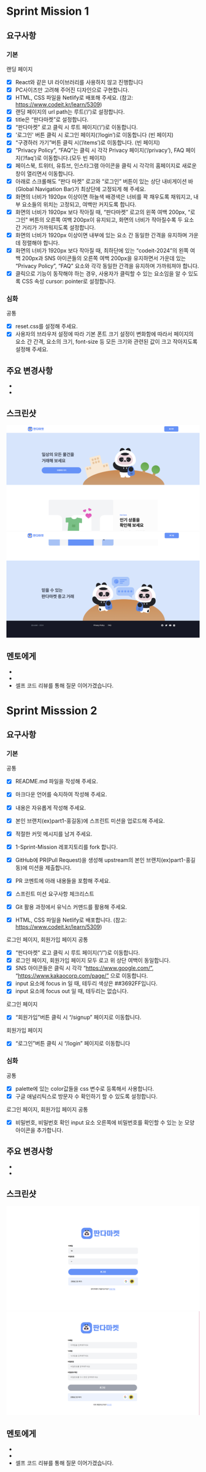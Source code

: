 # Sprint Mission 1

## 요구사항

### 기본

랜딩 페이지
-[x]  React와 같은 UI 라이브러리를 사용하지 않고 진행합니다
-[x]  PC사이즈만 고려해 주어진 디자인으로 구현합니다.
-[x]  HTML, CSS 파일을 Netlify로 배포해 주세요. (참고: https://www.codeit.kr/learn/5309)
-[x]  랜딩 페이지의 url path는 루트(‘/’)로 설정합니다.
-[x]  title은 “판다마켓”로 설정합니다.
-[x]  “판다마켓” 로고 클릭 시 루트 페이지(‘/’)로 이동합니다.
-[x]  '로그인' 버튼 클릭 시 로그인 페이지(‘/login’)로 이동합니다 (빈 페이지)
-[x]  “구경하러 가기”버튼 클릭 시(’/items’)로 이동합니다. (빈 페이지)
-[x]  “Privacy Policy”, “FAQ”는 클릭 시 각각 Privacy 페이지(‘/privacy’), FAQ 페이지(‘/faq’)로 이동합니다.(모두 빈 페이지)
-[x]  페이스북, 트위터, 유튜브, 인스타그램 아이콘을 클릭 시 각각의 홈페이지로 새로운 창이 열리면서 이동합니다.
-[x]  아래로 스크롤해도 “판다 마켓” 로고와 “로그인” 버튼이 있는 상단 내비게이션 바(Global Navigation Bar)가 최상단에 고정되게 해 주세요.
-[x]  화면의 너비가 1920px 이상이면 하늘색 배경색은 너비를 꽉 채우도록 채워지고, 내부 요소들의 위치는 고정되고, 여백만 커지도록 합니다.
-[x]  화면의 너비가 1920px 보다 작아질 때, “판다마켓” 로고의 왼쪽 여백 200px, “로그인" 버튼의 오른쪽 여백 200px이 유지되고, 화면의 너비가 작아질수록 두 요소 간 거리가 가까워지도록 설정합니다.
-[x]  화면의 너비가 1920px 이상이면 내부에 있는 요소 간 동일한 간격을 유지하며 가운데 정렬해야 합니다.
-[x]  화면의 너비가 1920px 보다 작아질 때, 최하단에 있는 “codeit-2024”의 왼쪽 여백 200px과 SNS 아이콘들의 오른쪽 여백 200px을 유지하면서 가운데 있는 “Privacy Policy”, “FAQ” 요소와 각각 동일한 간격을 유지하며 가까워져야 합니다.
-[x]  클릭으로 기능이 동작해야 하는 경우, 사용자가 클릭할 수 있는 요소임을 알 수 있도록 CSS 속성 cursor: pointer로 설정합니다.

### 심화

공통
-[x] reset.css를 설정해 주세요.
-[x] 사용자의 브라우저 설정에 따라 기본 폰트 크기 설정이 변화함에 따라서 페이지의 요소 간 간격, 요소의 크기, font-size 등 모든 크기와 관련된 값이 크고 작아지도록 설정해 주세요.

## 주요 변경사항

-
-

## 스크린샷

![image](image/sprint_mission_1-1.png)
![image](image/sprint_mission_1-2.png)

## 멘토에게

-
-
- 셀프 코드 리뷰를 통해 질문 이어가겠습니다.



# Sprint Misssion 2

## 요구사항

### 기본

공통
- [x]  README.md 파일을 작성해 주세요.
- [x] 마크다운 언어를 숙지하여 작성해 주세요.
- [x] 내용은 자유롭게 작성해 주세요.
- [x]  본인 브랜치(ex)part1-홍길동)에 스프린트 미션을 업로드해 주세요.
- [x]  적절한 커밋 메시지를 남겨 주세요.
- [x]  1-Sprint-Mission 레포지토리를 fork 합니다.
- [x]  GitHub에 PR(Pull Request)을 생성해 upstream의 본인 브랜치(ex)part1-홍길동)에 미션을 제출합니다.
- [x]  PR 코멘트에 아래 내용들을 포함해 주세요.

- [x]  스프린트 미션 요구사항 체크리스트

- [x]  Git 활용 과정에서 유닉스 커맨드를 활용해 주세요.
- [x]  HTML, CSS 파일을 Netlify로 배포합니다. (참고: https://www.codeit.kr/learn/5309)

로그인 페이지, 회원가입 페이지 공통
- [x] “판다마켓" 로고 클릭 시 루트 페이지(“/”)로 이동합니다.
- [x] 로그인 페이지, 회원가입 페이지 모두 로고 위 상단 여백이 동일합니다.
- [x] SNS 아이콘들은 클릭 시 각각 “https://www.google.com/”, “https://www.kakaocorp.com/page/” 으로 이동합니다.
- [x] input 요소에 focus in 일 때, 테두리 색상은 ##3692FF입니다.
- [x] input 요소에 focus out 일 때, 테두리는 없습니다.

로그인 페이지
- [x] “회원가입”버튼 클릭 시 “/signup” 페이지로 이동합니다.

회원가입 페이지
- [x] “로그인”버튼 클릭 시 “/login” 페이지로 이동합니다

### 심화

공통
- [x] palette에 있는 color값들을 css 변수로 등록해서 사용합니다.
- [x] 구글 애널리틱스로 방문자 수 확인하기 할 수 있도록 설정합니다.

로그인 페이지, 회원가입 페이지 공통
- [x] 비밀번호, 비밀번호 확인 input 요소 오른쪽에 비밀번호를 확인할 수 있는 눈 모양 아이콘을 추가합니다.

## 주요 변경사항

-
-

## 스크린샷

![image](image/sprint_mission_2-1.png)
![image](image/sprint_mission_2-2.png)

## 멘토에게

-
-
- 셀프 코드 리뷰를 통해 질문 이어가겠습니다.
